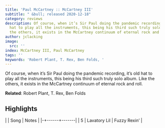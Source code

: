 ```yaml
---
title: 'Paul McCartney :: McCartney III'
subtitle: " &bull; released 2020-12-18"
category: reviews
description: Of course, when it’s Sir Paul doing the pandemic recording, it’s old
  hat to play all the instruments, this being his third such truly solo album. Like
  the others, it exists in the McCartney continuum of eternal rock and roll.
author: jclacking
image:
  src: ''
index: McCartney III, Paul McCartney
tags: ''
keywords: 'Robert Plant, T. Rex, Ben Folds, '
---
```

Of course, when it’s Sir Paul doing the pandemic recording, it’s old hat to play all the instruments, this being his third such truly solo album. Like the others, it exists in the McCartney continuum of eternal rock and roll.<!--more-->

**Related**: Robert Plant, T. Rex, Ben Folds

## Highlights

| | Song | Notes |
|-+------+-------|
| 5 | Lavatory Lil | Fuzzy Rexin’ |

